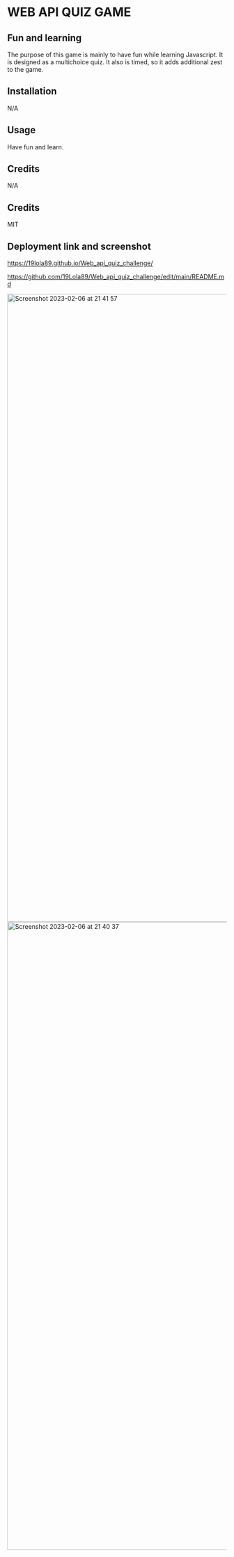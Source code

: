# WEB API QUIZ GAME


## Fun and learning 

The purpose of this game is mainly to have fun while learning Javascript. It is designed as a multichoice quiz. It also is timed, so it adds additional zest to the game. 
 
 
## Installation 

N/A

## Usage 

Have fun and learn. 

## Credits 

N/A

## Credits


MIT

## Deployment link and screenshot

https://19lola89.github.io/Web_api_quiz_challenge/


https://github.com/19Lola89/Web_api_quiz_challenge/edit/main/README.md

<img width="1440" alt="Screenshot 2023-02-06 at 21 41 57" src="https://user-images.githubusercontent.com/86410482/217094513-30bfd9c8-292e-43bd-9de4-7adb0f03bbab.png">

<img width="1440" alt="Screenshot 2023-02-06 at 21 40 37" src="https://user-images.githubusercontent.com/86410482/217094529-8738b275-e4c5-40e3-9bc4-72d31684bb99.png">


